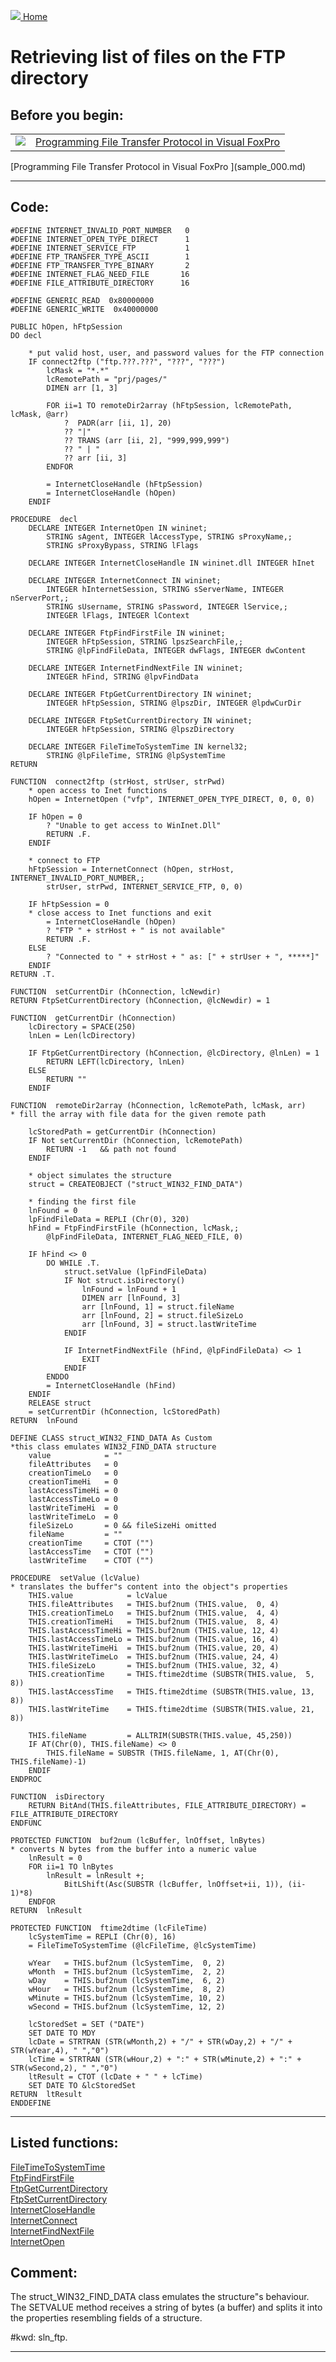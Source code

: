 [<img src="../images/home.png"> Home ](https://github.com/VFPX/Win32API)  

# Retrieving list of files on the FTP directory

## Before you begin:

<table cellspacing=3 cellpadding=0 border=0><tr><td valign=top><img src="../images/readarticle.gif" border=0></td><td valign=top class=fdescr><a href="?article=3">Programming File Transfer Protocol in Visual FoxPro </a></td></tr></table>[Programming File Transfer Protocol in Visual FoxPro ](sample_000.md)  
  
***  


## Code:
```foxpro  
#DEFINE INTERNET_INVALID_PORT_NUMBER   0
#DEFINE INTERNET_OPEN_TYPE_DIRECT      1
#DEFINE INTERNET_SERVICE_FTP           1
#DEFINE FTP_TRANSFER_TYPE_ASCII        1
#DEFINE FTP_TRANSFER_TYPE_BINARY       2
#DEFINE INTERNET_FLAG_NEED_FILE       16
#DEFINE FILE_ATTRIBUTE_DIRECTORY      16

#DEFINE GENERIC_READ  0x80000000
#DEFINE GENERIC_WRITE  0x40000000

PUBLIC hOpen, hFtpSession
DO decl

	* put valid host, user, and password values for the FTP connection
	IF connect2ftp ("ftp.???.???", "???", "???")
		lcMask = "*.*"
		lcRemotePath = "prj/pages/"
		DIMEN arr [1, 3]

		FOR ii=1 TO remoteDir2array (hFtpSession, lcRemotePath, lcMask, @arr)
			?  PADR(arr [ii, 1], 20)
			?? "|"
			?? TRANS (arr [ii, 2], "999,999,999")
			?? " | "
			?? arr [ii, 3]
		ENDFOR

		= InternetCloseHandle (hFtpSession)
		= InternetCloseHandle (hOpen)
	ENDIF

PROCEDURE  decl
	DECLARE INTEGER InternetOpen IN wininet;
		STRING sAgent, INTEGER lAccessType, STRING sProxyName,;
		STRING sProxyBypass, STRING lFlags

	DECLARE INTEGER InternetCloseHandle IN wininet.dll INTEGER hInet

    DECLARE INTEGER InternetConnect IN wininet;
		INTEGER hInternetSession, STRING sServerName, INTEGER nServerPort,;
		STRING sUsername, STRING sPassword, INTEGER lService,;
		INTEGER lFlags, INTEGER lContext

	DECLARE INTEGER FtpFindFirstFile IN wininet;
		INTEGER hFtpSession, STRING lpszSearchFile,;
		STRING @lpFindFileData, INTEGER dwFlags, INTEGER dwContent

	DECLARE INTEGER InternetFindNextFile IN wininet;
		INTEGER hFind, STRING @lpvFindData

	DECLARE INTEGER FtpGetCurrentDirectory IN wininet;
		INTEGER hFtpSession, STRING @lpszDir, INTEGER @lpdwCurDir

	DECLARE INTEGER FtpSetCurrentDirectory IN wininet;
		INTEGER hFtpSession, STRING @lpszDirectory

	DECLARE INTEGER FileTimeToSystemTime IN kernel32;
		STRING @lpFileTime, STRING @lpSystemTime
RETURN

FUNCTION  connect2ftp (strHost, strUser, strPwd)
	* open access to Inet functions
	hOpen = InternetOpen ("vfp", INTERNET_OPEN_TYPE_DIRECT, 0, 0, 0)

	IF hOpen = 0
		? "Unable to get access to WinInet.Dll"
		RETURN .F.
	ENDIF

	* connect to FTP
	hFtpSession = InternetConnect (hOpen, strHost, INTERNET_INVALID_PORT_NUMBER,;
		strUser, strPwd, INTERNET_SERVICE_FTP, 0, 0)

	IF hFtpSession = 0
	* close access to Inet functions and exit
		= InternetCloseHandle (hOpen)
		? "FTP " + strHost + " is not available"
		RETURN .F.
	ELSE
		? "Connected to " + strHost + " as: [" + strUser + ", *****]"
	ENDIF
RETURN .T.

FUNCTION  setCurrentDir (hConnection, lcNewdir)
RETURN FtpSetCurrentDirectory (hConnection, @lcNewdir) = 1

FUNCTION  getCurrentDir (hConnection)
	lcDirectory = SPACE(250)
	lnLen = Len(lcDirectory)

	IF FtpGetCurrentDirectory (hConnection, @lcDirectory, @lnLen) = 1
		RETURN LEFT(lcDirectory, lnLen)
	ELSE
		RETURN ""
	ENDIF
	
FUNCTION  remoteDir2array (hConnection, lcRemotePath, lcMask, arr)
* fill the array with file data for the given remote path

	lcStoredPath = getCurrentDir (hConnection)
	IF Not setCurrentDir (hConnection, lcRemotePath)
		RETURN -1	&& path not found
	ENDIF

	* object simulates the structure
	struct = CREATEOBJECT ("struct_WIN32_FIND_DATA")

	* finding the first file
	lnFound = 0
	lpFindFileData = REPLI (Chr(0), 320)
	hFind = FtpFindFirstFile (hConnection, lcMask,;
		@lpFindFileData, INTERNET_FLAG_NEED_FILE, 0)

	IF hFind <> 0
		DO WHILE .T.
			struct.setValue (lpFindFileData)
			IF Not struct.isDirectory()
				lnFound = lnFound + 1
				DIMEN arr [lnFound, 3]
				arr [lnFound, 1] = struct.fileName
				arr [lnFound, 2] = struct.fileSizeLo
				arr [lnFound, 3] = struct.lastWriteTime
			ENDIF

			IF InternetFindNextFile (hFind, @lpFindFileData) <> 1
				EXIT
			ENDIF
		ENDDO
		= InternetCloseHandle (hFind)
	ENDIF
	RELEASE struct
	= setCurrentDir (hConnection, lcStoredPath)
RETURN  lnFound

DEFINE CLASS struct_WIN32_FIND_DATA As Custom
*this class emulates WIN32_FIND_DATA structure
	value            = ""
	fileAttributes   = 0
	creationTimeLo   = 0
	creationTimeHi   = 0
	lastAccessTimeHi = 0
	lastAccessTimeLo = 0
	lastWriteTimeHi  = 0
	lastWriteTimeLo  = 0
	fileSizeLo	     = 0 && fileSizeHi omitted
	fileName         = ""
	creationTime     = CTOT ("")
	lastAccessTime   = CTOT ("")
	lastWriteTime    = CTOT ("")

PROCEDURE  setValue (lcValue)	
* translates the buffer"s content into the object"s properties
	THIS.value            = lcValue
	THIS.fileAttributes   = THIS.buf2num (THIS.value,  0, 4)
	THIS.creationTimeLo   = THIS.buf2num (THIS.value,  4, 4)
	THIS.creationTimeHi   = THIS.buf2num (THIS.value,  8, 4)
	THIS.lastAccessTimeHi = THIS.buf2num (THIS.value, 12, 4)
	THIS.lastAccessTimeLo = THIS.buf2num (THIS.value, 16, 4)
	THIS.lastWriteTimeHi  = THIS.buf2num (THIS.value, 20, 4)
	THIS.lastWriteTimeLo  = THIS.buf2num (THIS.value, 24, 4)
	THIS.fileSizeLo	      = THIS.buf2num (THIS.value, 32, 4)
	THIS.creationTime     = THIS.ftime2dtime (SUBSTR(THIS.value,  5, 8))
	THIS.lastAccessTime   = THIS.ftime2dtime (SUBSTR(THIS.value, 13, 8))
	THIS.lastWriteTime    = THIS.ftime2dtime (SUBSTR(THIS.value, 21, 8))

	THIS.fileName		  = ALLTRIM(SUBSTR(THIS.value, 45,250))
	IF AT(Chr(0), THIS.fileName) <> 0
		THIS.fileName = SUBSTR (THIS.fileName, 1, AT(Chr(0), THIS.fileName)-1)
	ENDIF
ENDPROC

FUNCTION  isDirectory
	RETURN BitAnd(THIS.fileAttributes, FILE_ATTRIBUTE_DIRECTORY) = FILE_ATTRIBUTE_DIRECTORY
ENDFUNC

PROTECTED FUNCTION  buf2num (lcBuffer, lnOffset, lnBytes)
* converts N bytes from the buffer into a numeric value
	lnResult = 0
	FOR ii=1 TO lnBytes
		lnResult = lnResult +;
			BitLShift(Asc(SUBSTR (lcBuffer, lnOffset+ii, 1)), (ii-1)*8)
	ENDFOR
RETURN  lnResult

PROTECTED FUNCTION  ftime2dtime (lcFileTime)
	lcSystemTime = REPLI (Chr(0), 16)
	= FileTimeToSystemTime (@lcFileTime, @lcSystemTime)

	wYear   = THIS.buf2num (lcSystemTime,  0, 2)
	wMonth  = THIS.buf2num (lcSystemTime,  2, 2)
	wDay    = THIS.buf2num (lcSystemTime,  6, 2)
	wHour   = THIS.buf2num (lcSystemTime,  8, 2)
	wMinute = THIS.buf2num (lcSystemTime, 10, 2)
	wSecond = THIS.buf2num (lcSystemTime, 12, 2)

	lcStoredSet = SET ("DATE")
	SET DATE TO MDY
	lcDate = STRTRAN (STR(wMonth,2) + "/" + STR(wDay,2) + "/" + STR(wYear,4), " ","0")
	lcTime = STRTRAN (STR(wHour,2) + ":" + STR(wMinute,2) + ":" + STR(wSecond,2), " ","0")
	ltResult = CTOT (lcDate + " " + lcTime)
	SET DATE TO &lcStoredSet
RETURN  ltResult
ENDDEFINE  
```  
***  


## Listed functions:
[FileTimeToSystemTime](../libraries/kernel32/FileTimeToSystemTime.md)  
[FtpFindFirstFile](../libraries/wininet/FtpFindFirstFile.md)  
[FtpGetCurrentDirectory](../libraries/wininet/FtpGetCurrentDirectory.md)  
[FtpSetCurrentDirectory](../libraries/wininet/FtpSetCurrentDirectory.md)  
[InternetCloseHandle](../libraries/wininet/InternetCloseHandle.md)  
[InternetConnect](../libraries/wininet/InternetConnect.md)  
[InternetFindNextFile](../libraries/wininet/InternetFindNextFile.md)  
[InternetOpen](../libraries/wininet/InternetOpen.md)  

## Comment:
The struct_WIN32_FIND_DATA class emulates the structure"s behaviour. The SETVALUE method receives a string of bytes (a buffer) and splits it into the properties resembling fields of a structure.  
  
  
#kwd: sln_ftp.  
  
***  

